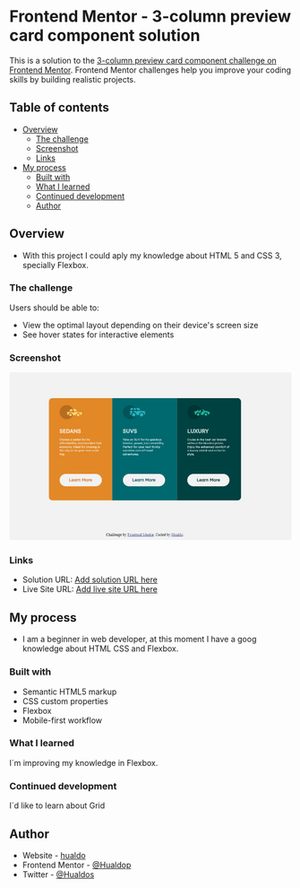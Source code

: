 # Frontend Mentor - 3-column preview card component solution

This is a solution to the [3-column preview card component challenge on Frontend Mentor](https://www.frontendmentor.io/challenges/3column-preview-card-component-pH92eAR2-). Frontend Mentor challenges help you improve your coding skills by building realistic projects. 

## Table of contents

- [Overview](#overview)
  - [The challenge](#the-challenge)
  - [Screenshot](#screenshot)
  - [Links](#links)
- [My process](#my-process)
  - [Built with](#built-with)
  - [What I learned](#what-i-learned)
  - [Continued development](#continued-development)
  - [Author](#author)


## Overview

- With this project I could aply my knowledge about HTML 5 and CSS 3, specially Flexbox.


### The challenge

Users should be able to:

- View the optimal layout depending on their device's screen size
- See hover states for interactive elements


### Screenshot

![](./images/screenshot.jpg)


### Links

- Solution URL: [Add solution URL here](https://your-solution-url.com)
- Live Site URL: [Add live site URL here](https://hualdop.github.io/cardComponent/)


## My process

- I am a beginner in web developer, at this moment I have a goog knowledge about HTML CSS and Flexbox.


### Built with

- Semantic HTML5 markup
- CSS custom properties
- Flexbox
- Mobile-first workflow


### What I learned

I´m improving my knowledge in Flexbox.

### Continued development

I´d like to learn about Grid


## Author

- Website - [hualdo](https://hualdop.github.io/Hualcap/)
- Frontend Mentor - [@Hualdop](https://www.frontendmentor.io/profile/Hualdop)
- Twitter - [@Hualdos](https://www.twitter.com/hualdos)




